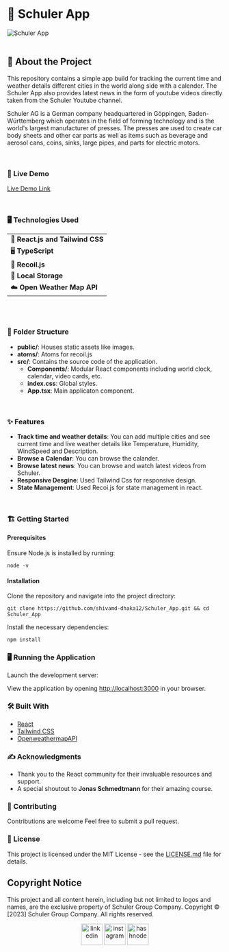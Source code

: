 # 📝 Schuler App

<img src="https://github.com/Shivam-Dhaka12/Schuler_App/assets/77571480/3e081044-16d5-4bc9-97a4-2a704a8118dc" alt="Schuler App" width="auto" height="auto" style="border-radius: 500;">
<br/>
<br/>

## 🌟 About the Project

This repository contains a simple app build for tracking the current time and weather details different cities in the world along side with a calender. The Schuler App also provides latest news in the form of youtube videos directly taken from the Schuler Youtube channel.

Schuler AG is a German company headquartered in Göppingen, Baden-Württemberg which operates in the field of forming technology and is the world's largest manufacturer of presses. The presses are used to create car body sheets and other car parts as well as items such as beverage and aerosol cans, coins, sinks, large pipes, and parts for electric motors.

<br/>

### 👀 Live Demo

[Live Demo Link](https://schuler-app-shivamdhaka.vercel.app/)

<br/>

### 🖥️ Technologies Used

|                                      |
| ----------------------------------   |
| 🎨 **React.js and Tailwind CSS**    |
| 🖥️ **TypeScript**                   |
| 🚦 **Recoil.js**                    |
| 🛒 **Local Storage**                |
| ☁️ **Open Weather Map API**         |
             

<br><br>

### 📁 Folder Structure

- **public/**: Houses static assets like images.
- **atoms/**: Atoms for recoil.js
- **src/**: Contains the source code of the application.
  - **Components/**: Modular React components including world clock, calendar, video cards, etc.
  - **index.css**: Global styles.
  - **App.tsx**: Main applicaton component.

<br/>

### ✨ Features

- **Track time and weather details**: You can add multiple cities and see current time and live weather details like Temperature, Humidity, WindSpeed and Description.
- **Browse a Calendar**:  You can browse the calander.
- **Browse latest news**: You can browse and watch latest videos from Schuler.
- **Responsive Desgine**: Used Tailwind Css for responsive design.
- **State Management**:   Used Recoi.js for state management in react.
  
<br/>

### 🏗️ Getting Started

#### Prerequisites

Ensure Node.js is installed by running:

    node -v


#### Installation

Clone the repository and navigate into the project directory:

    git clone https://github.com/shivamd-dhaka12/Schuler_App.git && cd Schuler_App


Install the necessary dependencies:

    npm install


### 🖥️ Running the Application

Launch the development server:

View the application by opening [http://localhost:3000](http://localhost:3000) in your browser.


### 🛠️ Built With

- [React](https://reactjs.org/)
- [Tailwind CSS](https://tailwindcss.com/)
- [OpenweathermapAPI](https://openweathermap.org/api)

### ✍️ Acknowledgments

- Thank you to the React community for their invaluable resources and support.
- A special shoutout to **Jonas Schmedtmann** for their amazing course.

### 🤝 Contributing

Contributions are welcome Feel free to submit a pull request.

### 📄 License

This project is licensed under the MIT License - see the [LICENSE.md](LICENSE.md) file for details.
<br/>

## Copyright Notice

This project and all content herein, including but not limited to logos and names, are the exclusive property of Schuler Group Company. Copyright © [2023] Schuler Group Company. All rights reserved.
<br/>


<p align="center">
<a href="https://www.linkedin.com/in/shivam-dhaka12/" target="blank"><img align="center" src="https://user-images.githubusercontent.com/88904952/234979284-68c11d7f-1acc-4f0c-ac78-044e1037d7b0.png" alt="linkedin" height="50" width="50" /></a>
<a href="https://www.instagram.com/shivam__dhaka__/" target="blank"><img align="center" src="https://user-images.githubusercontent.com/88904952/234981169-2dd1e58f-4b7e-468c-8213-034ba62156c3.png" alt="instagram" height="50" width="50" /></a>
<a href="https://shivamdhaka.hashnode.dev/" target="blank"><img align="center" src="https://user-images.githubusercontent.com/88904952/234982196-562aea17-5532-4550-8c08-1c7cb994a541.png" alt="hashnode" height="50" width="50" /></a>
</p>



